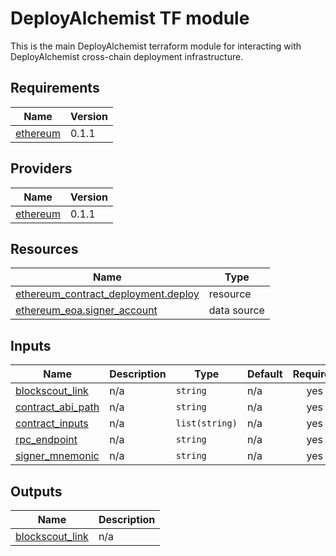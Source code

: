 # DeployAlchemist TF module
This is the main DeployAlchemist terraform module for interacting with DeployAlchemist cross-chain deployment infrastructure. 

## Requirements

| Name | Version |
|------|---------|
| <a name="requirement_ethereum"></a> [ethereum](#requirement\_ethereum) | 0.1.1 |

## Providers

| Name | Version |
|------|---------|
| <a name="provider_ethereum"></a> [ethereum](#provider\_ethereum) | 0.1.1 |

## Resources

| Name | Type |
|------|------|
| [ethereum_contract_deployment.deploy](https://registry.terraform.io/providers/ferranbt/ethereum/0.1.1/docs/resources/contract_deployment) | resource |
| [ethereum_eoa.signer_account](https://registry.terraform.io/providers/ferranbt/ethereum/0.1.1/docs/data-sources/eoa) | data source |

## Inputs

| Name | Description | Type | Default | Required |
|------|-------------|------|---------|:--------:|
| <a name="input_blockscout_link"></a> [blockscout\_link](#input\_blockscout\_link) | n/a | `string` | n/a | yes |
| <a name="input_contract_abi_path"></a> [contract\_abi\_path](#input\_contract\_abi\_path) | n/a | `string` | n/a | yes |
| <a name="input_contract_inputs"></a> [contract\_inputs](#input\_contract\_inputs) | n/a | `list(string)` | n/a | yes |
| <a name="input_rpc_endpoint"></a> [rpc\_endpoint](#input\_rpc\_endpoint) | n/a | `string` | n/a | yes |
| <a name="input_signer_mnemonic"></a> [signer\_mnemonic](#input\_signer\_mnemonic) | n/a | `string` | n/a | yes |

## Outputs

| Name | Description |
|------|-------------|
| <a name="output_blockscout_link"></a> [blockscout\_link](#output\_blockscout\_link) | n/a |
